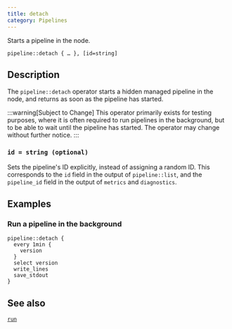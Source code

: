 ```yaml
---
title: detach
category: Pipelines
---
```


Starts a pipeline in the node.

```tql
pipeline::detach { … }, [id=string]
```

## Description

The `pipeline::detach` operator starts a hidden managed pipeline in the node,
and returns as soon as the pipeline has started.

:::warning[Subject to Change]
This operator primarily exists for testing purposes, where it is often required
to run pipelines in the background, but to be able to wait until the pipeline
has started. The operator may change without further notice.
:::

### `id = string (optional)`

Sets the pipeline's ID explicitly, instead of assigning a random ID. This
corresponds to the `id` field in the output of `pipeline::list`, and the
`pipeline_id` field in the output of `metrics` and `diagnostics`.

## Examples

### Run a pipeline in the background

```tql
pipeline::detach {
  every 1min {
    version
  }
  select version
  write_lines
  save_stdout
}
```

## See also

[`run`](/reference/operators/pipeline/run)
